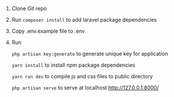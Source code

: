 1. Clone Git repo

2. Run
    `composer install` to add laravel package dependencies

3. Copy .env.example file to .env

4. Run 

    `php artisan key:generate` to generate unique key for application

    `yarn install` to install npm package dependencies

    `yarn run dev` to compile js and css files to public directory
    
    `php artisan serve` to serve at localhost http://127.0.0.1:8000/



